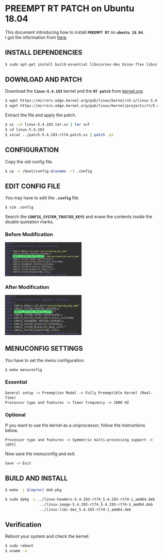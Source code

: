# PREEMPT RT PATCH on Ubuntu 18.04
This document introducing how to install **`PREEMPT RT`** on **`ubuntu 18.04`**.  
I got the information from [here](https://chenna.me/blog/2020/02/23/how-to-setup-preempt-rt-on-ubuntu-18-04/).

## INSTALL DEPENDENCIES
```bash
$ sudo apt-get install build-essential libncurses-dev bison flex libssl-dev libelf-dev git
```

## DOWNLOAD AND PATCH
Download the **`linux-5.4.193`** kernel and the **`RT patch`** from [kernel.org](https://kernel.org).
```bash
$ wget https://mirrors.edge.kernel.org/pub/linux/kernel/v5.x/linux-5.4.193.tar.xz
$ wget https://mirrors.edge.kernel.org/pub/linux/kernel/projects/rt/5.4/patch-5.4.193-rt74.patch.xz
```

Extract the file and apply the patch.
```bash    
$ xz -cd linux-5.4.193.tar.xz | tar xvf -
$ cd linux-5.4.193
$ xzcat ../patch-5.4.193-rt74.patch.xz | patch -p1
```
    
## CONFIGURATION
Copy the old config file.
```bash
$ cp -v /boot/config-$(uname -r) .config
```
    
## EDIT CONFIG FILE
You may have to edit the **`.config`** file.
```bash
$ vim .config
```
Search the **`CONFIG_SYSTEM_TRUSTED_KEYS`** and erase the contents inside the double quotation marks.  

### Before Modification
<img src="/img/before.png" width="50%" height="50%"/>

### After Modification
<img src="/img/after.png" width="50%" height="50%"/>

## MENUCONFIG SETTINGS
You have to set the menu configuration.
```bash
$ make menuconfig
```

### Essential
```
General setup -> Preemption Model -> Fully Preemptible Kernel (Real-Time)
Processor type and features -> Timer frequency -> 1000 HZ
```

### Optional
If you want to use the kernel as a uniprocessor, follow the instructions below.
```
Processor type and features -> Symmetric multi-processing support -> [OFF]
```

Now save the menuconfig and exit.
```
Save -> Exit
```
    
## BUILD AND INSTALL
```bash
$ make -j $(nproc) deb-pkg
```

```bash
$ sudo dpkg -i ../linux-headers-5.4.193-rt74_5.4.193-rt74-1_amd64.deb 
                ../linux-image-5.4.193-rt74_5.4.193-rt74-1_amd64.deb 
                ../linux-libc-dev_5.4.193-rt74-1_amd64.deb
```

## Verification
Reboot your system and check the kernel.
```bash
$ sudo reboot
$ uname -a
```

